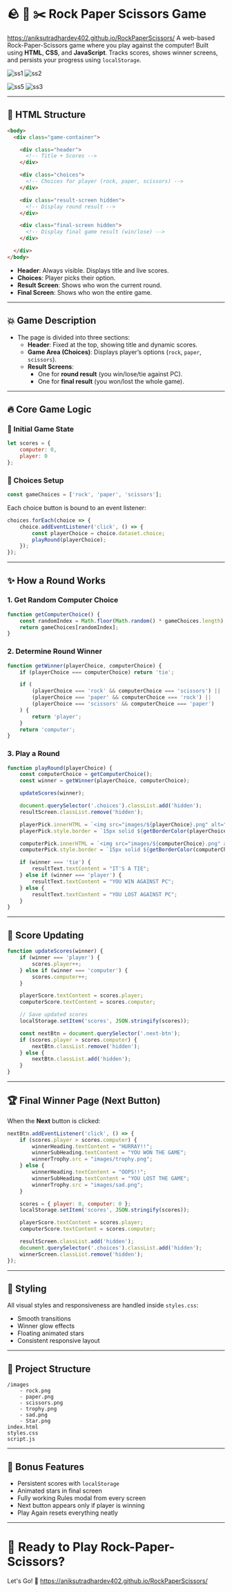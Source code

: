 # 🪨 📄 ✂️ Rock Paper Scissors Game
https://aniksutradhardev402.github.io/RockPaperScissors/
A web-based Rock-Paper-Scissors game where you play against the computer!
Built using **HTML**, **CSS**, and **JavaScript**.
Tracks scores, shows winner screens, and persists your progress using `localStorage`.


![ss1](https://github.com/user-attachments/assets/74ce137a-5f6a-49bd-9c12-8d17bb40f0e5)
![ss2](https://github.com/user-attachments/assets/3dc46281-1837-4211-8fba-9cf7b060f89b)

![ss5](https://github.com/user-attachments/assets/d11e0742-3262-4e84-b227-725e58c11dbf)
![ss3](https://github.com/user-attachments/assets/abf286e0-0fca-4519-9996-0c11ec716520)

---

## 📄 HTML Structure

```html
<body>
  <div class="game-container">

    <div class="header">
      <!-- Title + Scores -->
    </div>

    <div class="choices">
      <!-- Choices for player (rock, paper, scissors) -->
    </div>

    <div class="result-screen hidden">
      <!-- Display round result -->
    </div>

    <div class="final-screen hidden">
      <!-- Display final game result (win/lose) -->
    </div>

  </div>
</body>
```

- **Header**: Always visible. Displays title and live scores.
- **Choices**: Player picks their option.
- **Result Screen**: Shows who won the current round.
- **Final Screen**: Shows who won the entire game.

---

## 💥 Game Description

- The page is divided into three sections:
  - **Header**: Fixed at the top, showing title and dynamic scores.
  - **Game Area (Choices)**: Displays player’s options (`rock`, `paper`, `scissors`).
  - **Result Screens**:
    - One for **round result** (you win/lose/tie against PC).
    - One for **final result** (you won/lost the whole game).

---

## 🔥 Core Game Logic

### 🌟 Initial Game State

```javascript
let scores = {
    computer: 0,
    player: 0
};
```

### 🌟 Choices Setup

```javascript
const gameChoices = ['rock', 'paper', 'scissors'];
```

Each choice button is bound to an event listener:

```javascript
choices.forEach(choice => {
    choice.addEventListener('click', () => {
        const playerChoice = choice.dataset.choice;
        playRound(playerChoice);
    });
});
```

---

## ✨ How a Round Works

### 1. Get Random Computer Choice
```javascript
function getComputerChoice() {
    const randomIndex = Math.floor(Math.random() * gameChoices.length);
    return gameChoices[randomIndex];
}
```

### 2. Determine Round Winner
```javascript
function getWinner(playerChoice, computerChoice) {
    if (playerChoice === computerChoice) return 'tie';

    if (
        (playerChoice === 'rock' && computerChoice === 'scissors') ||
        (playerChoice === 'paper' && computerChoice === 'rock') ||
        (playerChoice === 'scissors' && computerChoice === 'paper')
    ) {
        return 'player';
    }
    return 'computer';
}
```

### 3. Play a Round
```javascript
function playRound(playerChoice) {
    const computerChoice = getComputerChoice();
    const winner = getWinner(playerChoice, computerChoice);

    updateScores(winner);

    document.querySelector('.choices').classList.add('hidden');
    resultScreen.classList.remove('hidden');

    playerPick.innerHTML = `<img src="images/${playerChoice}.png" alt="${playerChoice}">`;
    playerPick.style.border = `15px solid ${getBorderColor(playerChoice)}`;

    computerPick.innerHTML = `<img src="images/${computerChoice}.png" alt="${computerChoice}">`;
    computerPick.style.border = `15px solid ${getBorderColor(computerChoice)}`;

    if (winner === 'tie') {
        resultText.textContent = "IT'S A TIE";
    } else if (winner === 'player') {
        resultText.textContent = "YOU WIN AGAINST PC";
    } else {
        resultText.textContent = "YOU LOST AGAINST PC";
    }
}
```

---

## 🧰 Score Updating

```javascript
function updateScores(winner) {
    if (winner === 'player') {
        scores.player++;
    } else if (winner === 'computer') {
        scores.computer++;
    }

    playerScore.textContent = scores.player;
    computerScore.textContent = scores.computer;

    // Save updated scores
    localStorage.setItem('scores', JSON.stringify(scores));

    const nextBtn = document.querySelector('.next-btn');
    if (scores.player > scores.computer) {
        nextBtn.classList.remove('hidden');
    } else {
        nextBtn.classList.add('hidden');
    }
}
```

---

## 🏆 Final Winner Page (Next Button)

When the **Next** button is clicked:

```javascript
nextBtn.addEventListener('click', () => {
    if (scores.player > scores.computer) {
        winnerHeading.textContent = "HURRAY!!";
        winnerSubHeading.textContent = "YOU WON THE GAME";
        winnerTrophy.src = "images/trophy.png";
    } else {
        winnerHeading.textContent = "OOPS!!";
        winnerSubHeading.textContent = "YOU LOST THE GAME";
        winnerTrophy.src = "images/sad.png";
    }

    scores = { player: 0, computer: 0 };
    localStorage.setItem('scores', JSON.stringify(scores));

    playerScore.textContent = scores.player;
    computerScore.textContent = scores.computer;

    resultScreen.classList.add('hidden');
    document.querySelector('.choices').classList.add('hidden');
    winnerScreen.classList.remove('hidden');
});
```

---

## 🎨 Styling

All visual styles and responsiveness are handled inside `styles.css`:
- Smooth transitions
- Winner glow effects
- Floating animated stars
- Consistent responsive layout

---

## 📂 Project Structure

```
/images
    - rock.png
    - paper.png
    - scissors.png
    - trophy.png
    - sad.png
    - Star.png
index.html
styles.css
script.js
```

---

## 🌟 Bonus Features

- Persistent scores with `localStorage`
- Animated stars in final screen
- Fully working Rules modal from every screen
- Next button appears only if player is winning
- Play Again resets everything neatly

---

# 🚀 Ready to Play Rock-Paper-Scissors?
Let's Go! 🚀
https://aniksutradhardev402.github.io/RockPaperScissors/




 
